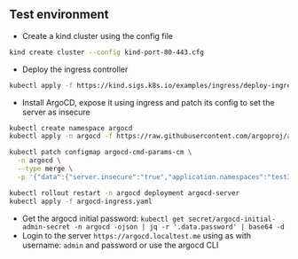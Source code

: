 ## Test environment

- Create a kind cluster using the config file
```bash
kind create cluster --config kind-port-80-443.cfg 
```

- Deploy the ingress controller
```bash
kubectl apply -f https://kind.sigs.k8s.io/examples/ingress/deploy-ingress-nginx.yaml 
```

- Install ArgoCD, expose it using ingress and patch its config to set the server as insecure
```bash
kubectl create namespace argocd
kubectl apply -n argocd -f https://raw.githubusercontent.com/argoproj/argo-cd/stable/manifests/install.yaml

kubectl patch configmap argocd-cmd-params-cm \
  -n argocd \
  --type merge \
  -p '{"data":{"server.insecure":"true","application.namespaces":"test3"}}'

kubectl rollout restart -n argocd deployment argocd-server
kubectl apply -f argocd-ingress.yaml
```
- Get the argocd initial password: `kubectl get secret/argocd-initial-admin-secret -n argocd -ojson | jq -r '.data.password' | base64 -d`
- Login to the server `https://argocd.localtest.me` using as with username: `admin` and password or use the argocd CLI


